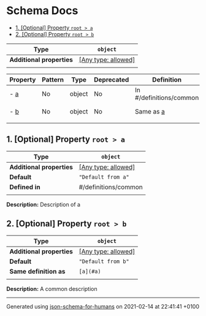 # Schema Docs

- [1. [Optional] Property `root > a`](#a)
- [2. [Optional] Property `root > b`](#b)

| Type                      | `object`                                                                  |
| ------------------------- | ------------------------------------------------------------------------- |
| **Additional properties** | [[Any type: allowed]](# "Additional Properties of any type are allowed.") |
|                           |                                                                           |

| Property   | Pattern | Type   | Deprecated | Definition              | Title/Description    |
| ---------- | ------- | ------ | ---------- | ----------------------- | -------------------- |
| - [a](#a ) | No      | object | No         | In #/definitions/common | Description of a     |
| - [b](#b ) | No      | object | No         | Same as [a](#a )        | A common description |
|            |         |        |            |                         |                      |

## <a name="a"></a>1. [Optional] Property `root > a`

| Type                      | `object`                                                                  |
| ------------------------- | ------------------------------------------------------------------------- |
| **Additional properties** | [[Any type: allowed]](# "Additional Properties of any type are allowed.") |
| **Default**               | `"Default from a"`                                                        |
| **Defined in**            | #/definitions/common                                                      |
|                           |                                                                           |

**Description:** Description of a

## <a name="b"></a>2. [Optional] Property `root > b`

| Type                      | `object`                                                                  |
| ------------------------- | ------------------------------------------------------------------------- |
| **Additional properties** | [[Any type: allowed]](# "Additional Properties of any type are allowed.") |
| **Default**               | `"Default from b"`                                                        |
| **Same definition as**    | `[a](#a)`                                                                 |
|                           |                                                                           |

**Description:** A common description

----------------------------------------------------------------------------------------------------------------------------
Generated using [json-schema-for-humans](https://github.com/coveooss/json-schema-for-humans) on 2021-02-14 at 22:41:41 +0100
